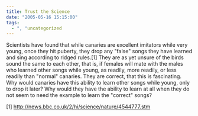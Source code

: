 ```yaml
---
title: Trust the Science
date: "2005-05-16 15:15:00"
tags:
  - ", "uncategorized
---
```

<p>Scientists have found that while canaries are excellent imitators
while very young, once they hit puberty, they drop any "false"
songs they have learned and sing according to ridged rules.[1]
They are as yet unsure of the birds sound the same to each other,
that is, if females will mate with the males who learned other
songs while young, as readily, more readily, or less readily than
"normal" canaries.  They are correct, that this is fascinating.
Why would canaries have this ability to learn other songs while
young, only to drop it later?  Why would they have the ability to
learn at all when they do not seem to need the example to learn the
"correct" songs?</p>

[1] http://news.bbc.co.uk/2/hi/science/nature/4544777.stm

